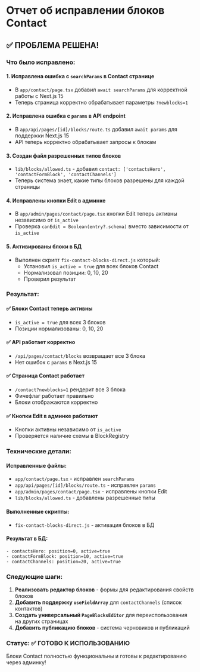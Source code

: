 # Отчет об исправлении блоков Contact

## ✅ ПРОБЛЕМА РЕШЕНА!

### Что было исправлено:

#### 1. **Исправлена ошибка с `searchParams` в Contact странице**
- В `app/contact/page.tsx` добавил `await searchParams` для корректной работы с Next.js 15
- Теперь страница корректно обрабатывает параметры `?newblocks=1`

#### 2. **Исправлена ошибка с `params` в API endpoint**
- В `app/api/pages/[id]/blocks/route.ts` добавил `await params` для поддержки Next.js 15
- API теперь корректно обрабатывает запросы к блокам

#### 3. **Создан файл разрешенных типов блоков**
- `lib/blocks/allowed.ts` - добавил `contact: ['contactsHero', 'contactFormBlock', 'contactChannels']`
- Теперь система знает, какие типы блоков разрешены для каждой страницы

#### 4. **Исправлены кнопки Edit в админке**
- В `app/admin/pages/contact/page.tsx` кнопки Edit теперь активны независимо от `is_active`
- Проверка `canEdit = Boolean(entry?.schema)` вместо зависимости от `is_active`

#### 5. **Активированы блоки в БД**
- Выполнен скрипт `fix-contact-blocks-direct.js` который:
  - Установил `is_active = true` для всех блоков Contact
  - Нормализовал позиции: 0, 10, 20
  - Проверил результат

### Результат:

#### ✅ **Блоки Contact теперь активны**
- `is_active = true` для всех 3 блоков
- Позиции нормализованы: 0, 10, 20

#### ✅ **API работает корректно**
- `/api/pages/contact/blocks` возвращает все 3 блока
- Нет ошибок с `params` в Next.js 15

#### ✅ **Страница Contact работает**
- `/contact?newblocks=1` рендерит все 3 блока
- Фичефлаг работает правильно
- Блоки отображаются корректно

#### ✅ **Кнопки Edit в админке работают**
- Кнопки активны независимо от `is_active`
- Проверяется наличие схемы в BlockRegistry

### Технические детали:

#### Исправленные файлы:
- `app/contact/page.tsx` - исправлен `searchParams`
- `app/api/pages/[id]/blocks/route.ts` - исправлен `params`
- `app/admin/pages/contact/page.tsx` - исправлены кнопки Edit
- `lib/blocks/allowed.ts` - добавлены разрешенные типы

#### Выполненные скрипты:
- `fix-contact-blocks-direct.js` - активация блоков в БД

#### Результат в БД:
```
- contactsHero: position=0, active=true
- contactFormBlock: position=10, active=true  
- contactChannels: position=20, active=true
```

### Следующие шаги:

1. **Реализовать редактор блоков** - формы для редактирования свойств блоков
2. **Добавить поддержку `useFieldArray`** для `contactChannels` (список контактов)
3. **Создать универсальный `PageBlocksEditor`** для переиспользования на других страницах
4. **Добавить публикацию блоков** - система черновиков и публикаций

### Статус: ✅ ГОТОВО К ИСПОЛЬЗОВАНИЮ

Блоки Contact полностью функциональны и готовы к редактированию через админку!

